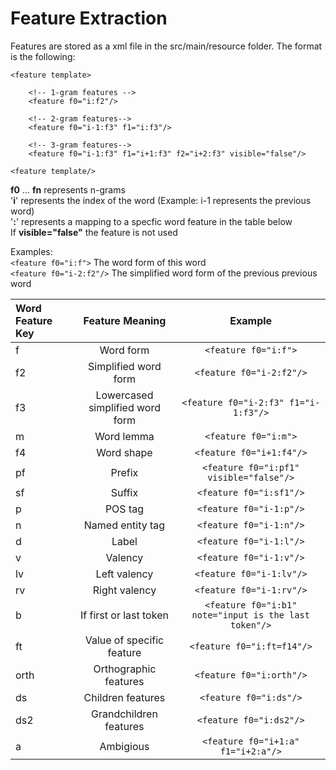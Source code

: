 
  

# Feature Extraction 
Features are stored as a xml file in the src/main/resource folder. The format is the following: 
	
	 
	<feature template>
	
		<!-- 1-gram features -->
		<feature f0="i:f2"/>
		
		<!-- 2-gram features-->
		<feature f0="i-1:f3" f1="i:f3"/>

		<!-- 3-gram features-->
		<feature f0="i-1:f3" f1="i+1:f3" f2="i+2:f3" visible="false"/>
	
	<feature template/>
	 
**f0** ... **fn** represents n-grams   
'**i**' represents the index of the word (Example: i-1 represents the previous word)  
'**:**' represents a mapping to a specfic word feature in the table below  
If **visible="false"** the feature is not used

Examples:   
	`<feature f0="i:f">` The word form of this word   
	`<feature f0="i-2:f2"/>` The simplified word form of the previous previous word
 




| Word Feature Key  | Feature Meaning  | Example |
|:------------- |:---------------:| :---------------------:|
| f    | Word form | `<feature f0="i:f">` |
| f2      | Simplified word form      | `<feature f0="i-2:f2"/>` |
| f3 | Lowercased simplified word form| `<feature f0="i-2:f3" f1="i-1:f3"/>` |
| m | Word lemma        | `<feature f0="i:m">` |
| f4 | Word shape | `<feature f0="i+1:f4"/>`|
| pf | Prefix        |  `<feature f0="i:pf1" visible="false"/>` |
| sf | Suffix        |  `<feature f0="i:sf1"/>` |
| p | POS tag     		|  `<feature f0="i-1:p"/>` |
| n | Named entity tag |  `<feature f0="i-1:n"/>`|
| d | Label        | `<feature f0="i-1:l"/>`|
| v | Valency        | `<feature f0="i-1:v"/>`|
| lv | Left valency        |  `<feature f0="i-1:lv"/>`|
| rv | Right valency      | `<feature f0="i-1:rv"/>` |
| b | If first or last token | 	`<feature f0="i:b1" note="input is the last token"/>` |
| ft | Value of specific feature |  `<feature f0="i:ft=f14"/>` |
| orth | Orthographic features |  `<feature f0="i:orth"/>`|
| ds | Children features |  `<feature f0="i:ds"/>`|
| ds2 | Grandchildren features |  `<feature f0="i:ds2"/>`|
| a | Ambigious | `<feature f0="i+1:a" f1="i+2:a"/>`|
